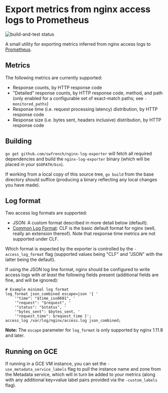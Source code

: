 # Export metrics from nginx access logs to Prometheus

![build-and-test status](https://github.com/swfrench/nginx-log-exporter/actions/workflows/build-and-test.yml/badge.svg)

A small utility for exporting metrics inferred from nginx access logs to
[Prometheus](https://prometheus.io).

## Metrics

The following metrics are currently supported:

*   Response counts, by HTTP response code
*   "Detailed" response counts, by HTTP response code, method, and path (only
    enabled for a configurable set of exact-match paths; see
    `-monitored_paths`)
*   Response time (i.e. request processing latency) distribution, by HTTP
    response code
*   Response size (i.e. bytes sent, headers inclusive) distribution, by HTTP
    response code

## Building

`go get github.com/swfrench/nginx-log-exporter` will fetch all required
dependencies and build the `nginx-log-exporter` binary (which will be placed in
your `$GOPATH/bin`).

If working from a local copy of this source tree, `go build` from the base
directory should suffice (producing a binary reflecting any local changes you
have made).

## Log format

Two access log formats are supported:

*   JSON: A custom format described in more detail below (default).
*   [Common Log Format](https://en.wikipedia.org/wiki/Common_Log_Format): CLF
    is the basic default format for nginx (well, really an extension thereof).
    Note that response time metrics are not supported under CLF.

Which format is expected by the exporter is controlled by the
`-access_log_format` flag (supported values being "CLF" and "JSON" with the
latter being the default).

If using the JSON log line format, nginx should be configured to write access
logs with _at least_ the following fields present (additional fields are fine,
and will be ignored):

    # Example minimal log format
    log_format json_combined escape=json '{ '
        '"time": "$time_iso8601", '
        '"request": "$request", '
        '"status": "$status", '
        '"bytes_sent": $bytes_sent, '
        '"request_time": $request_time }';
    access_log /var/log/nginx/access.log json_combined;

**Note:** The `escape` parameter for `log_format` is only supported by nginx
1.11.8 and later.

## Running on GCE

If running in a GCE VM instance, you can set the `-use_metadata_service_labels`
flag to pull the instance name and zone from the Metadata service, which will
in turn be added to your metrics (along with any additional key=value label
pairs provided via the `-custom_labels` flag).
